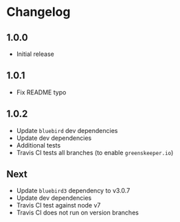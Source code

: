 # Changelog

## 1.0.0

* Initial release

## 1.0.1

* Fix README typo

## 1.0.2

* Update `bluebird` dev dependencies
* Update dev dependencies
* Additional tests
* Travis CI tests all branches (to enable `greenskeeper.io`)

## Next

* Update `bluebird3` dependency to v3.0.7
* Update dev dependencies
* Travis CI test against node v7
* Travis CI does not run on version branches
